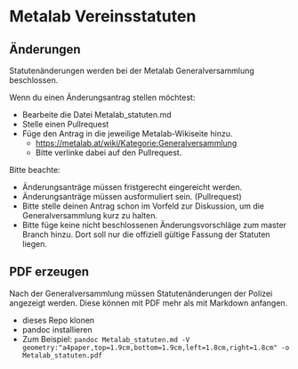 # Metalab Vereinsstatuten

## Änderungen

Statutenänderungen werden bei der Metalab Generalversammlung beschlossen.

Wenn du einen Änderungsantrag stellen möchtest:
* Bearbeite die Datei Metalab_statuten.md
* Stelle einen Pullrequest
* Füge den Antrag in die jeweilige Metalab-Wikiseite hinzu.
  * https://metalab.at/wiki/Kategorie:Generalversammlung
  * Bitte verlinke dabei auf den Pullrequest.

Bitte beachte:
* Änderungsanträge müssen fristgerecht eingereicht werden.
* Änderungsanträge müssen ausformuliert sein. (Pullrequest)
* Bitte stelle deinen Antrag schon im Vorfeld zur Diskussion, um die Generalversammlung kurz zu halten.
* Bitte füge keine nicht beschlossenen Änderungsvorschläge zum master Branch hinzu. Dort soll nur die offiziell gültige Fassung der Statuten liegen.

## PDF erzeugen

Nach der Generalversammlung müssen Statutenänderungen der Polizei angezeigt werden. Diese können mit PDF mehr als mit Markdown anfangen.

* dieses Repo klonen
* pandoc installieren
* Zum Beispiel: <code>pandoc Metalab_statuten.md -V geometry:"a4paper,top=1.9cm,bottom=1.9cm,left=1.8cm,right=1.8cm" -o Metalab_statuten.pdf</code>


